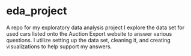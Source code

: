 # eda_project
A repo for my exploratory data analysis project
I explore the data set for used cars listed onto the Auction Export website to answer various questions.
I utilize setting up the data set, cleaning it, and creating visualizations to help support my answers. 
